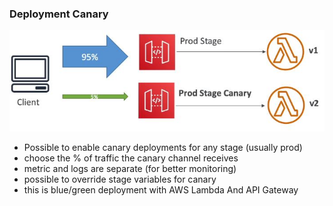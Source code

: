 ### Deployment Canary ###
![](images/aim1.jpg)
* Possible to enable canary deployments for any stage (usually prod)
* choose the % of traffic the canary channel receives
* metric and logs are separate (for better monitoring)
* possible to override stage variables for canary
* this is blue/green deployment with AWS Lambda And API Gateway
